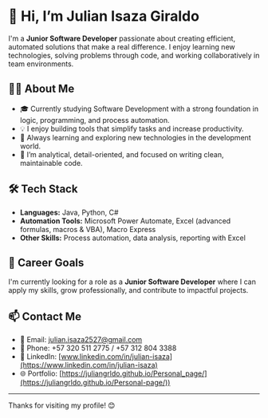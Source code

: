 # 👋 Hi, I’m Julian Isaza Giraldo

I'm a **Junior Software Developer** passionate about creating efficient, automated solutions that make a real difference. I enjoy learning new technologies, solving problems through code, and working collaboratively in team environments.

## 👨‍💻 About Me

- 🎓 Currently studying Software Development with a strong foundation in logic, programming, and process automation.
- 💡 I enjoy building tools that simplify tasks and increase productivity.
- 🌱 Always learning and exploring new technologies in the development world.
- 🧠 I’m analytical, detail-oriented, and focused on writing clean, maintainable code.

## 🛠️ Tech Stack

- **Languages:** Java, Python, C#
- **Automation Tools:** Microsoft Power Automate, Excel (advanced formulas, macros & VBA), Macro Express
- **Other Skills:** Process automation, data analysis, reporting with Excel

## 🚀 Career Goals

I'm currently looking for a role as a **Junior Software Developer** where I can apply my skills, grow professionally, and contribute to impactful projects.

## 📫 Contact Me

- 📧 Email: julian.isaza2527@gmail.com  
- 📱 Phone: +57 320 511 2775 / +57 312 804 3388  
- 💼 LinkedIn: [www.linkedin.com/in/julian-isaza](https://www.linkedin.com/in/julian-isaza)  
- 🌐 Portfolio: [https://juliangrldo.github.io/Personal_page/](https://juliangrldo.github.io/Personal-page/))

---

Thanks for visiting my profile! 😊
